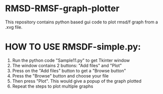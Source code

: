 # RMSD-RMSF-graph-plotter
This repository contains python based gui code to plot rmsd/f graph from a .xvg file.


HOW TO USE RMSDF-simple.py:
==============================================================================
1. Run the python code "Sample11.py" to get Tkinter window
2. The window contains 2 buttons: "Add files" and "Plot"
3. Press on the "Add files" button to get a "Browse button"
4. Press the "Browse" button and choose your file
5. Then press "Plot". This would give a popup of the graph plotted
6. Repeat the steps to plot multiple graphs
